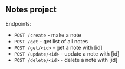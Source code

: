 ## Notes project

Endpoints:
* `POST /create` - make a note
* `POST /get` - get list of all notes
* `POST /get/<id>` - get a note with [id]
* `POST /update/<id>` - update a note with [id]
* `POST /delete/<id>` - delete a note with [id]
